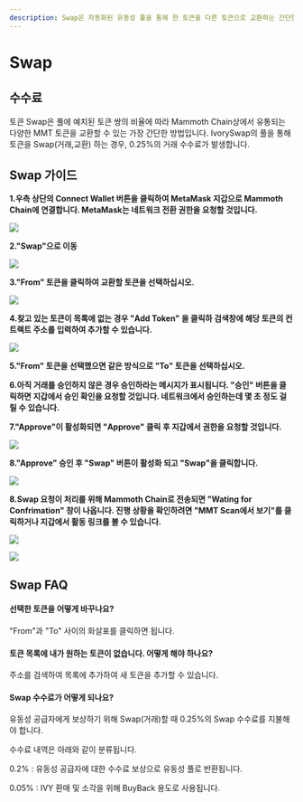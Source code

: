 ```yaml
---
description: Swap은 자동화된 유동성 풀을 통해 한 토큰을 다른 토큰으로 교환하는 간단한 방법입니다.
---
```


# Swap

## 수수료

토큰 Swap은 풀에 예치된 토큰 쌍의 비율에 따라 Mammoth Chain상에서 유통되는 다양한 MMT 토큰을 교환할 수 있는 가장 간단한 방법입니다. IvorySwap의 풀을 통해 토큰을 Swap(거래,교환) 하는 경우, 0.25%의 거래 수수료가 발생합니다.

## Swap 가이드

**1.우측 상단의 Connect Wallet 버튼을 클릭하여 MetaMask 지갑으로 Mammoth Chain에 연결합니다. MetaMask는 네트워크 전환 권한을 요청할 것입니다.**

![](<../.gitbook/assets/image (2).png>)

**2."Swap"으로 이동**

![](<../.gitbook/assets/image (12).png>)

**3."From" 토큰을 클릭하여 교환할 토큰을 선택하십시오.**&#x20;

![](<../.gitbook/assets/image (30).png>)

**4.찾고 있는 토큰이 목록에 없는 경우 "Add Token" 을 클릭하 검색창에 해당 토큰의 컨트렉트 주소를 입력하여 추가할 수 있습니다.**

![](<../.gitbook/assets/image (31).png>)

**5."From" 토큰을 선택했으면 같은 방식으로 "To" 토큰을 선택하십시오.**

**6.아직 거래를 승인하지 않은 경우 승인하라는 메시지가 표시됩니다. "승인" 버튼을 클릭하면 지갑에서 승인 확인을 요청할 것입니다. 네트워크에서 승인하는데 몇 초 정도 걸릴 수 있습니다.**

**7."Approve"이 활성화되면 "Approve" 클릭 후 지갑에서 권한을 요청할 것입니다.**

![](<../.gitbook/assets/image (28).png>)

**8."Approve" 승인 후 "Swap" 버튼이 활성화 되고 "Swap"을 클릭합니다.**    &#x20;

![](<../.gitbook/assets/image (4).png>)

**8.Swap 요청이 처리를 위해 Mammoth Chain로 전송되면 "Wating for Confrimation" 창이 나옵니다.   진행 상황을 확인하려면 "MMT Scan에서 보기"를 클릭하거나 지갑에서 활동 링크를 볼 수 있습니다.**

![](<../.gitbook/assets/image (33).png>)

![](<../.gitbook/assets/image (10).png>)

## Swap FAQ

#### **선택한 토큰을 어떻게 바꾸나요?**

&#x20;"From"과 "To" 사이의 화살표를 클릭하면 됩니다.

#### **토큰 목록에 내가 원하는 토큰이 없습니다. 어떻게 해야 하나요?**&#x20;

주소를 검색하여 목록에 추가하여 새 토큰을 추가할 수 있습니다.

#### **Swap 수수료가 어떻게 되나요?**&#x20;

유동성 공급자에게 보상하기 위해 Swap(거래)할 때 0.25%의 Swap 수수료를 지불해야 합니다.&#x20;

수수료 내역은 아래와 같이 분류됩니다.



0.2% : 유동성 공급자에 대한 수수료 보상으로 유동성 풀로 반환됩니다.

0.05% : IVY 환매 및 소각을 위해 BuyBack 용도로 사용됩니다.
